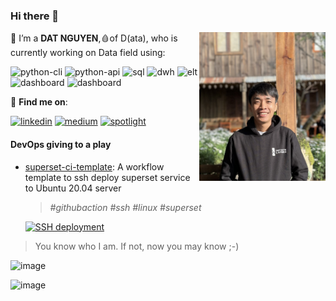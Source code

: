 ### Hi there 👋 

<img align="right" width="202" height="238" src="https://raw.githubusercontent.com/datnguye/datnguye/main/profile.jpg">

🔭 I’m a **DAT NGUYEN**,🩸of D(ata), who is currently working on Data field using:

![python-cli](https://img.shields.io/badge/CLI-Python-FFCE3E?style=flat-square&labelColor=14354C&logo=python&logoColor=white)
![python-api](https://img.shields.io/badge/API-Python-green?style=flat-square&labelColor=14354C&logo=python&logoColor=white)
![sql](https://img.shields.io/badge/Query-SQL-FFCE3E?style=flat-square&labelColor=14354C&logo=sql&logoColor=white)
![dwh](https://img.shields.io/badge/DWH-Snowflake-9cf?style=flat-square&logo=snowflake&logoColor=white)
![elt](https://img.shields.io/badge/ELT-dbt-FF694B?style=flat-square&logo=dbt&logoColor=FF694B)
![dashboard](https://img.shields.io/badge/BI-PowerBI-yellow?style=flat-square&logo=PowerBI&logoColor=yellow)
![dashboard](https://img.shields.io/badge/BI-OpenSource-lightgrey?style=flat-square&logo=OpenSource&logoColor=lightgrey)

💬 **Find me on**:

[![linkedin](https://img.shields.io/badge/LinkedIn-0077B5?style=for-the-badge&logo=linkedin&logoColor=white)](https://www.linkedin.com/in/tuiladat/)
[![medium](https://img.shields.io/badge/Medium-12100E?style=for-the-badge&logo=medium&logoColor=white)](https://datnguyen-it09.medium.com/)
[![spotlight](https://img.shields.io/badge/spotlight-30363D?style=for-the-badge&logo=GitHub-Sponsors&logoColor=#EA4AAA)](https://github.com/datnguye/datnguye/blob/main/SPOTLIGHTS.md)


#### DevOps giving to a play
- [superset-ci-template](https://github.com/datnguye/superset-ci-template): A workflow template to ssh deploy superset service to Ubuntu 20.04 server
  > _#githubaction #ssh #linux #superset_
  
  [![SSH deployment](https://github.com/datnguye/superset-ci-template/actions/workflows/ssh-deploy-superset.yml/badge.svg)](https://github.com/datnguye/superset-ci-template/actions/workflows/ssh-deploy-superset.yml)


> You know who I am. If not, now you may know ;-) 


![image](https://github-readme-stats.vercel.app/api/top-langs/?username=datnguye)

![image](https://github-readme-stats.vercel.app/api?username=datnguye&show_icons=true&show_icons=true&theme=buefy&count_private=true&cache_seconds=1800&line_height=24)
